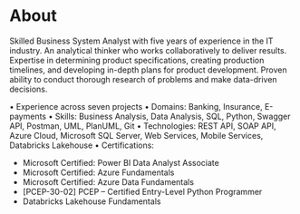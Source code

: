 # About
Skilled Business System Analyst with five years of experience in the IT industry. 
An analytical thinker who works collaboratively to deliver results. 
Expertise in determining product specifications, creating production timelines, and developing in-depth plans for product development. 
Proven ability to conduct thorough research of problems and make data-driven decisions.

• Experience across seven projects
• Domains: Banking, Insurance, E-payments
• Skills: Business Analysis, Data Analysis, SQL, Python, Swagger API, Postman, UML, PlanUML, Git
• Technologies: REST API, SOAP API, Azure Cloud, Microsoft SQL Server, Web Services, Mobile Services, Databricks Lakehouse
• Certifications:
- Microsoft Certified: Power BI Data Analyst Associate
- Microsoft Certified: Azure Fundamentals
- Microsoft Certified: Azure Data Fundamentals
- [PCEP-30-02] PCEP – Certified Entry-Level Python Programmer
- Databricks Lakehouse Fundamentals
